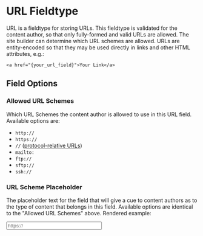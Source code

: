 <!--
    This source file is part of the open source project
    ExpressionEngine User Guide (https://github.com/ExpressionEngine/ExpressionEngine-User-Guide)

    @link      https://expressionengine.com/
    @copyright Copyright (c) 2003-2020, Packet Tide, LLC (https://packettide.com)
    @license   https://expressionengine.com/license Licensed under Apache License, Version 2.0
-->

# URL Fieldtype

URL is a fieldtype for storing URLs. This fieldtype is validated for the content author, so that only fully-formed and valid URLs are allowed. The site builder can determine which URL schemes are allowed. URLs are entity-encoded so that they may be used directly in links and other HTML attributes, e.g.:

    <a href="{your_url_field}">Your Link</a>

## Field Options

### Allowed URL Schemes

Which URL Schemes the content author is allowed to use in this URL field. Available options are:

- `http://`
- `https://`
- `//` ([protocol-relative URLs](https://en.wikipedia.org/wiki/Wikipedia:Protocol-relative_URL))
- `mailto:`
- `ftp://`
- `sftp://`
- `ssh://`

### URL Scheme Placeholder

The placeholder text for the field that will give a cue to content authors as to the type of content that belongs in this field. Available options are identical to the "Allowed URL Schemes" above. Rendered example:

<input placeholder="https://" style="width:50%">
